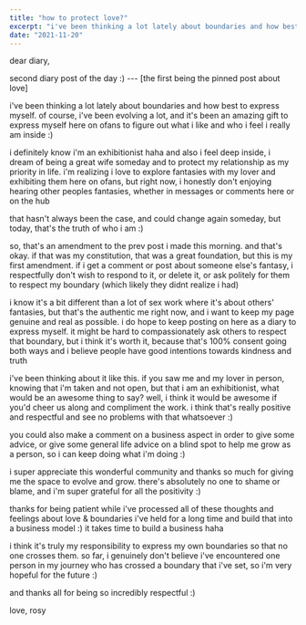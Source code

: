 ```yaml
---
title: "how to protect love?"
excerpt: "i've been thinking a lot lately about boundaries and how best to express myself"
date: "2021-11-20"
---
```


dear diary,

second diary post of the day :) --- [the first being the pinned post about love]

i've been thinking a lot lately about boundaries and how best to express myself. of course, i've been evolving a lot, and it's been an amazing gift to express myself here on ofans to figure out what i like and who i feel i really am inside :)

i definitely know i'm an exhibitionist haha and also i feel deep inside, i dream of being a great wife someday and to protect my relationship as my priority in life. i'm realizing i love to explore fantasies with my lover and exhibiting them here on ofans, but right now, i honestly don't enjoying hearing other peoples fantasies, whether in messages or comments here or on the hub

that hasn't always been the case, and could change again someday, but today, that's the truth of who i am :)

so, that's an amendment to the prev post i made this morning. and that's okay. if that was my constitution, that was a great foundation, but this is my first amendment. if i get a comment or post about someone else's fantasy, i respectfully don't wish to respond to it, or delete it, or ask politely for them to respect my boundary (which likely they didnt realize i had)

i know it's a bit different than a lot of sex work where it's about others' fantasies, but that's the authentic me right now, and i want to keep my page genuine and real as possible. i do hope to keep posting on here as a diary to express myself. it might be hard to compassionately ask others to respect that boundary, but i think it's worth it, because that's 100% consent going both ways and i believe people have good intentions towards kindness and truth

i've been thinking about it like this. if you saw me and my lover in person, knowing that i'm taken and not open, but that i am an exhibitionist, what would be an awesome thing to say? well, i think it would be awesome if you'd cheer us along and compliment the work. i think that's really positive and respectful and see no problems with that whatsoever :)

you could also make a comment on a business aspect in order to give some advice, or give some general life advice on a blind spot to help me grow as a person, so i can keep doing what i'm doing :)

i super appreciate this wonderful community and thanks so much for giving me the space to evolve and grow. there's absolutely no one to shame or blame, and i'm super grateful for all the positivity :)

thanks for being patient while i've processed all of these thoughts and feelings about love & boundaries i've held for a long time and build that into a business model :) it takes time to build a business haha

i think it's truly my responsibility to express my own boundaries so that no one crosses them. so far, i genuinely don't believe i've encountered one person in my journey who has crossed a boundary that i've set, so i'm very hopeful for the future :)

and thanks all for being so incredibly respectful :)

love,
rosy
